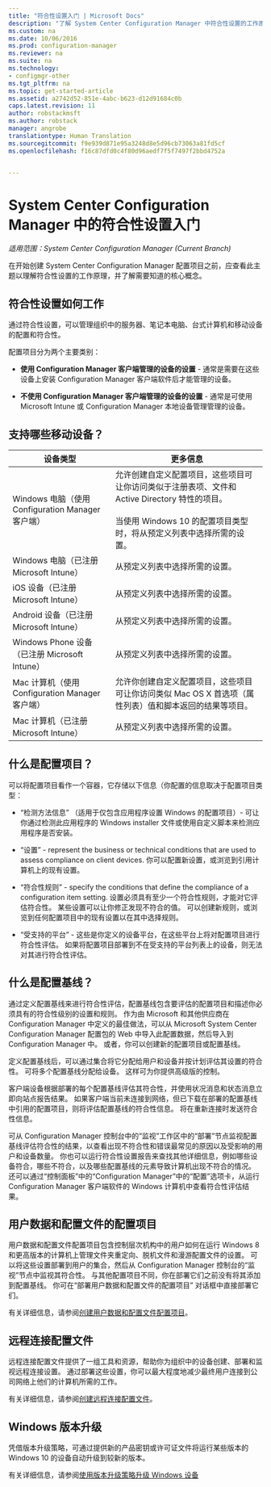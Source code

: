```yaml
---
title: "符合性设置入门 | Microsoft Docs"
description: "了解 System Center Configuration Manager 中符合性设置的工作原理。 此外，还可以了解需要知道的核心概念。"
ms.custom: na
ms.date: 10/06/2016
ms.prod: configuration-manager
ms.reviewer: na
ms.suite: na
ms.technology:
- configmgr-other
ms.tgt_pltfrm: na
ms.topic: get-started-article
ms.assetid: a2742d52-851e-4abc-b623-d12d91684c0b
caps.latest.revision: 11
author: robstackmsft
ms.author: robstack
manager: angrobe
translationtype: Human Translation
ms.sourcegitcommit: f9e939d871e95a3248d8e5d96cb73063a81fd5cf
ms.openlocfilehash: f16c87dfd0c4f80d96aedf7f5f7497f2bbd4752a


---
```

# <a name="get-started-with-compliance-settings-in-system-center-configuration-manager"></a>System Center Configuration Manager 中的符合性设置入门

*适用范围：System Center Configuration Manager (Current Branch)*

在开始创建 System Center Configuration Manager 配置项目之前，应查看此主题以理解符合性设置的工作原理，并了解需要知道的核心概念。  

## <a name="how-compliance-settings-works"></a>符合性设置如何工作  
 通过符合性设置，可以管理组织中的服务器、笔记本电脑、台式计算机和移动设备的配置和符合性。  

 配置项目分为两个主要类别：  

-   **使用 Configuration Manager 客户端管理的设备的设置** - 通常是需要在这些设备上安装 Configuration Manager 客户端软件后才能管理的设备。  

-   **不使用 Configuration Manager 客户端管理的设备的设置** - 通常是可使用 Microsoft Intune 或 Configuration Manager 本地设备管理管理的设备。  

## <a name="what-devices-are-supported"></a>支持哪些移动设备？  


|设备类型|更多信息|  
|------------|----------------------|  
|Windows 电脑（使用 Configuration Manager 客户端）|允许创建自定义配置项目，这些项目可让你访问类似于注册表项、文件和 Active Directory 特性的项目。<br /><br /> 当使用 Windows 10 的配置项目类型时，将从预定义列表中选择所需的设置。|  
|Windows 电脑（已注册 Microsoft Intune）|从预定义列表中选择所需的设置。|  
|iOS 设备（已注册 Microsoft Intune）|从预定义列表中选择所需的设置。|  
|Android 设备（已注册 Microsoft Intune）|从预定义列表中选择所需的设置。|  
|Windows Phone 设备（已注册 Microsoft Intune）|从预定义列表中选择所需的设置。|  
|Mac 计算机（使用 Configuration Manager 客户端）|允许你创建自定义配置项目，这些项目可让你访问类似 Mac OS X 首选项（属性列表）值和脚本返回的结果等项目。|  
|Mac 计算机（已注册 Microsoft Intune）|从预定义列表中选择所需的设置。|  

## <a name="what-is-a-configuration-item"></a>什么是配置项目？  
 可以将配置项目看作一个容器，它存储以下信息（你配置的信息取决于配置项目类型：  

-   “检测方法信息” （适用于仅包含应用程序设置 Windows 的配置项目）- 可让你通过检测此应用程序的 Windows installer 文件或使用自定义脚本来检测应用程序是否安装。  

-   “设置” -  represent the business or technical conditions that are used to assess compliance on client devices. 你可以配置新设置，或浏览到引用计算机上的现有设置。  

-   “符合性规则” -  specify the conditions that define the compliance of a configuration item setting. 设置必须具有至少一个符合性规则，才能对它评估符合性。 某些设置可以让你修正发现不符合的值。 可以创建新规则，或浏览到任何配置项目中的现有设置以在其中选择规则。  

-   “受支持的平台” - 这些是你定义的设备平台，在这些平台上将对配置项目进行符合性评估。 如果将配置项目部署到不在受支持的平台列表上的设备，则无法对其进行符合性评估。  

## <a name="what-is-a-configuration-baseline"></a>什么是配置基线？  
 通过定义配置基线来进行符合性评估，配置基线包含要评估的配置项目和描述你必须具有的符合性级别的设置和规则。 作为由 Microsoft 和其他供应商在 Configuration Manager 中定义的最佳做法，可以从 Microsoft System Center Configuration Manager 配置包的 Web 中导入此配置数据，然后导入到 Configuration Manager 中。 或者，你可以创建新的配置项目或配置基线。  

 定义配置基线后，可以通过集合将它分配给用户和设备并按计划评估其设置的符合性。 可将多个配置基线分配给设备。 这样可为你提供高级版的控制。  

 客户端设备根据部署的每个配置基线评估其符合性，并使用状况消息和状态消息立即向站点报告结果。 如果客户端当前未连接到网络，但已下载在部署的配置基线中引用的配置项目，则将评估配置基线的符合性信息。 将在重新连接时发送符合性信息。  

 可从 Configuration Manager 控制台中的“监视”工作区中的“部署”节点监视配置基线评估符合性的结果，以查看出现不符合性和错误最常见的原因以及受影响的用户和设备数量。 你也可以运行符合性设置报告来查找其他详细信息，例如哪些设备符合，哪些不符合，以及哪些配置基线的元素导致计算机出现不符合的情况。 还可以通过“控制面板”中的“Configuration Manager”中的“配置”选项卡，从运行 Configuration Manager 客户端软件的 Windows 计算机中查看符合性评估结果。  

## <a name="user-data-and-profiles-configuration-items"></a>用户数据和配置文件的配置项目  
 用户数据和配置文件配置项目包含控制层次机构中的用户如何在运行 Windows 8 和更高版本的计算机上管理文件夹重定向、脱机文件和漫游配置文件的设置。 可以将这些设置部署到用户的集合，然后从 Configuration Manager 控制台的“监视”节点中监视其符合性。 与其他配置项目不同，你在部署它们之前没有将其添加到配置基线。 你可在“部署用户数据和配置文件的配置项目”  对话框中直接部署它们。  

 有关详细信息，请参阅[创建用户数据和配置文件配置项目](/sccm/compliance/deploy-use/create-user-data-and-profiles-configuration-items)。  

## <a name="remote-connection-profiles"></a>远程连接配置文件  
 远程连接配置文件提供了一组工具和资源，帮助你为组织中的设备创建、部署和监视远程连接设置。 通过部署这些设置，你可以最大程度地减少最终用户连接到公司网络上他们的计算机所需的工作。  

有关详细信息，请参阅[创建远程连接配置文件](/sccm/compliance/deploy-use/create-remote-connection-profiles)。  

## <a name="windows-edition-upgrade"></a>Windows 版本升级
凭借版本升级策略，可通过提供新的产品密钥或许可证文件将运行某些版本的 Windows 10 的设备自动升级到较新的版本。

有关详细信息，请参阅[使用版本升级策略升级 Windows 设备](/sccm/compliance/deploy-use/upgrade-windows-version)



<!--HONumber=Dec16_HO3-->


